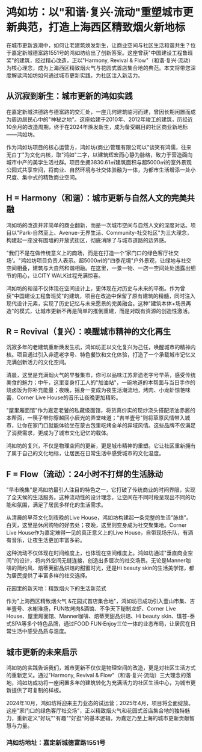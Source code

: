# 鸿如坊：以"和谐·复兴·流动"重塑城市更新典范，打造上海西区精致烟火新地标

在城市更新浪潮中，如何让老建筑焕发新生，让商业空间与社区生活和谐共生？位于嘉定新城德富路1551号的鸿如坊给出了创新答案。这座曾获"中国建设工程鲁班奖"的建筑，经过精心改造，正以"Harmony, Revival & Flow"（和谐·复兴·流动）为核心理念，成为上海西区精致烟火气与花园式首店集合地的典范。本文将带您深度解读鸿如坊如何通过城市更新实践，为社区注入新活力。

## 从沉寂到新生：城市更新的鸿如实践

在嘉定新城洪德路与德富路的交汇处，一座几何建筑临河而建，曾因长期闲置而成为周边居民心中的"神秘之地"。这座始建于2010年、2012年竣工的建筑，历经近10余月的改造周期，终于在2024年焕发新生，成为备受瞩目的社区商业新地标——鸿如坊。

作为鸿如坊项目的核心运营方，鸿如坊(商业)管理有限公司以"谈笑有鸿儒，往来无白丁"为文化内核，取"鸿如"二字，以建筑辉宏而心静为脉络，致力于营造面向城市中产的美学生活社群。项目坐拥3830.61㎡建筑面积与超5000㎡的室外景观公园式共享空间，将商业、自然环境与社交体验融为一体，为都市生活增添一处小尺度、集中式的精致商业空间。

## H = Harmony（和谐）：城市更新与自然人文的完美共融

鸿如坊的改造并非简单的商业翻新，而是一次城市空间与自然人文的深度对话。项目以"Park-自然至上、Avenue-无界生活、Community-社交社区"为三大理念，构建起一座没有围墙的开放式街区，彻底消除了与城市道路的边界感。

"我们不是在做传统意义上的商场，而是在打造一个'家门口的绿色客厅社交场'。"鸿如坊项目负责人表示。超5000㎡的"四季花境"户外景观，让绿地与社交空间相叠，建筑与大自然和谐相融。在这里，一景一物、一店一空间处处透露出细节的用心，让CITY WALK过程充满惊喜。

鸿如坊的和谐不仅体现在空间设计上，更体现在对历史与未来的平衡。作为曾获"中国建设工程鲁班奖"的建筑，项目在改造中保留了原有建筑的精髓，同时注入现代设计元素，实现了历史记忆与未来愿景的完美融合。这种"建筑本体+场景再造"的模式，让城市更新不再是简单的推倒重建，而是对既有资源的创造性激活。

## R = Revival（复兴）：唤醒城市精神的文化再生

沉寂多年的老建筑重新焕发生机，鸿如坊正以文化复兴为己任，唤醒城市的精神内核。项目通过引入非遗老字号、特色餐饮和文化体验，打造了一个承载城市记忆又充满创新活力的文化空间。

清晨，这里是充满烟火气的早餐集市，你可以品味江苏非遗老字号早茶，感受传统美食的魅力；中午，这里变身打工人的"加油站"，一碗地道的本帮面与当日手作的烧卤饭为你补充能量；夜晚，摇身一变成为夜生活潮流地，烤肉、小龙虾惊艳味蕾，Corner Live House的音乐让夜晚更加精彩。

"屋里厢面馆"作为嘉定老饕的私藏级面馆，将货真价实的现炒浇头搭配浓油赤酱的本帮面，一筷子带你穿越回小辰光的弄堂味道；"吉羊壹号"则将草原风情带入城市，让你在家门口就能体验坐在蒙古包里吃烤全羊的异域风情。这些品牌不仅满足了消费需求，更成为了城市文化记忆的载体。

鸿如坊的复兴，不仅是物理空间的更新，更是城市精神的重塑。它让社区重新拥有了属于自己的文化地标，让居民在日常生活中感受城市的文化温度。

## F = Flow（流动）：24小时不打烊的生活脉动

"早市晚集"是鸿如坊最引人注目的特色之一，它打破了传统商业的时间界限，实现了全天候的生活服务。这种流动性的设计理念，让空间在不同时段呈现出不同的功能和氛围，满足了居民多样化的生活需求。

从清晨的早茶文化到夜晚的Live House，鸿如坊构建起一条完整的生活"脉络"。白天，这里是休闲购物的好去处；夜晚，这里则变身成为社交聚集地。Corner Live House作为嘉定难得一见的真正意义上的Live House，自带现场乐队，有酒有音乐，让夜生活更加丰富多彩。

这种流动不仅体现在时间维度上，也体现在空间维度上。鸿如坊通过"垂直商业空间"的设计，将内外空间无缝连接，创造出多层次的社交场景。无论是Manner咖啡的简约风、焙蒂芙甜品烘焙的甜蜜时光，还是Hi beauty skin的生活美学馆，都为居民提供了丰富多样的社交选择。

花园里的新天地：精致烟火下的生活新范式

作为"上海西区精致烟火气 &花园式首店集合地"，鸿如坊已成功引入壹山市集、吉羊壹号、水榭淮扬，FUN牧烤肉&酒馆、不争天下秘制龙虾、Corner Live House、屋里厢面馆、Manner咖啡、焙蒂芙甜品烘焙、Hi beauty skin、璞苍-泰式SPA等多个特色品牌，通过FOOD·FUN·Enjoy三位一体的业态布局，让居民在日常生活中感受品质与温度。


## 城市更新的未来启示

鸿如坊的实践告诉我们，城市更新不仅仅是物理空间的改造，更是对社区生活方式的重新定义。通过"Harmony, Revival & Flow"（和谐·复兴·流动）三大理念的落地，鸿如坊成功将一座闲置多年的建筑转化为充满活力的社区生活中心，为城市更新提供了可复制的样板。

2024年10月，鸿如坊将迎来主力业态的试运营；2025年4月，项目将全面绽放。这座"家门口的绿色客厅社交场"，正以精致烟火气和花园式首店集合地的独特魅力，重新定义"好玩""有趣""好逛"的基本逻辑，为嘉定乃至上海的城市更新贡献智慧与力量。


### 鸿如坊地址：嘉定新城德富路1551号
